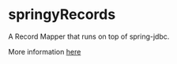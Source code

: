 springyRecords
=============

A Record Mapper that runs on top of spring-jdbc.

More information [here](http://huherto.github.io/springRecords/)


